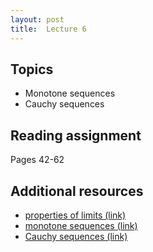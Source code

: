 ```yaml
---
layout: post
title:  Lecture 6
---
```


## Topics

* Monotone sequences
* Cauchy sequences

## Reading assignment

Pages 42-62

## Additional resources

* <a target="_parent" href="https://wcasper.github.io/math350fall2023/topics/005-properties-of-limits.html">properties of limits (link)</a>
* <a target="_parent" href="https://wcasper.github.io/math350fall2023/topics/006-monotone-sequences.html">monotone sequences (link)</a>
* <a target="_parent" href="https://wcasper.github.io/math350fall2023/topics/007-cauchy-sequences.html">Cauchy sequences (link)</a>


